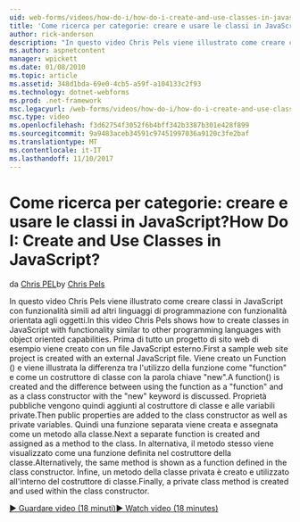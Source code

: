 ```yaml
---
uid: web-forms/videos/how-do-i/how-do-i-create-and-use-classes-in-javascript
title: 'Come ricerca per categorie: creare e usare le classi in JavaScript? | Microsoft Docs'
author: rick-anderson
description: "In questo video Chris Pels viene illustrato come creare classi in JavaScript con funzionalità simili ad altri linguaggi di programmazione con capabilitie orientata agli oggetti..."
ms.author: aspnetcontent
manager: wpickett
ms.date: 01/08/2010
ms.topic: article
ms.assetid: 348d1bda-69e0-4cb5-a59f-a104133c2f93
ms.technology: dotnet-webforms
ms.prod: .net-framework
msc.legacyurl: /web-forms/videos/how-do-i/how-do-i-create-and-use-classes-in-javascript
msc.type: video
ms.openlocfilehash: f3d62754f3052f6b4bff342b3387b301e428f899
ms.sourcegitcommit: 9a9483aceb34591c97451997036a9120c3fe2baf
ms.translationtype: MT
ms.contentlocale: it-IT
ms.lasthandoff: 11/10/2017
---
```

<a name="how-do-i-create-and-use-classes-in-javascript"></a><span data-ttu-id="addfb-104">Come ricerca per categorie: creare e usare le classi in JavaScript?</span><span class="sxs-lookup"><span data-stu-id="addfb-104">How Do I: Create and Use Classes in JavaScript?</span></span>
====================
<span data-ttu-id="addfb-105">da [Chris PEL](https://twitter.com/chrispels)</span><span class="sxs-lookup"><span data-stu-id="addfb-105">by [Chris Pels](https://twitter.com/chrispels)</span></span>

<span data-ttu-id="addfb-106">In questo video Chris Pels viene illustrato come creare classi in JavaScript con funzionalità simili ad altri linguaggi di programmazione con funzionalità orientata agli oggetti.</span><span class="sxs-lookup"><span data-stu-id="addfb-106">In this video Chris Pels shows how to create classes in JavaScript with functionality similar to other programming languages with object oriented capabilities.</span></span> <span data-ttu-id="addfb-107">Prima di tutto un progetto di sito web di esempio viene creato con un file JavaScript esterno.</span><span class="sxs-lookup"><span data-stu-id="addfb-107">First a sample web site project is created with an external JavaScript file.</span></span> <span data-ttu-id="addfb-108">Viene creato un Function () e viene illustrata la differenza tra l'utilizzo della funzione come "function" e come un costruttore di classe con la parola chiave "new".</span><span class="sxs-lookup"><span data-stu-id="addfb-108">A function() is created and the difference between using the function as a "function" and as a class constructor with the "new" keyword is discussed.</span></span> <span data-ttu-id="addfb-109">Proprietà pubbliche vengono quindi aggiunti al costruttore di classe e alle variabili private.</span><span class="sxs-lookup"><span data-stu-id="addfb-109">Then public properties are added to the class constructor as well as private variables.</span></span> <span data-ttu-id="addfb-110">Quindi una funzione separata viene creata e assegnata come un metodo alla classe.</span><span class="sxs-lookup"><span data-stu-id="addfb-110">Next a separate function is created and assigned as a method to the class.</span></span> <span data-ttu-id="addfb-111">In alternativa, il metodo stesso viene visualizzato come una funzione definita nel costruttore della classe.</span><span class="sxs-lookup"><span data-stu-id="addfb-111">Alternatively, the same method is shown as a function defined in the class constructor.</span></span> <span data-ttu-id="addfb-112">Infine, un metodo della classe privata è creato e utilizzato all'interno del costruttore di classe.</span><span class="sxs-lookup"><span data-stu-id="addfb-112">Finally, a private class method is created and used within the class constructor.</span></span>

[<span data-ttu-id="addfb-113">&#9654; Guardare video (18 minuti)</span><span class="sxs-lookup"><span data-stu-id="addfb-113">&#9654; Watch video (18 minutes)</span></span>](https://channel9.msdn.com/Blogs/ASP-NET-Site-Videos/how-do-i-create-and-use-classes-in-javascript)
